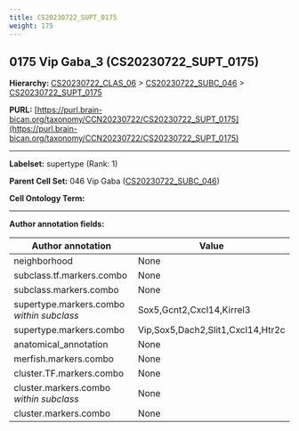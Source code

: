 ```yaml
---
title: CS20230722_SUPT_0175
weight: 175
---
```

## 0175 Vip Gaba_3 (CS20230722_SUPT_0175)
<b>Hierarchy: </b>
[CS20230722_CLAS_06](../CS20230722_CLAS_06) >
[CS20230722_SUBC_046](../CS20230722_SUBC_046) >
[CS20230722_SUPT_0175](../CS20230722_SUPT_0175)

**PURL:** [https://purl.brain-bican.org/taxonomy/CCN20230722/CS20230722_SUPT_0175](https://purl.brain-bican.org/taxonomy/CCN20230722/CS20230722_SUPT_0175)

---


**Labelset:** supertype (Rank: 1)

**Parent Cell Set:** 046 Vip Gaba ([CS20230722_SUBC_046](../CS20230722_SUBC_046))



**Cell Ontology Term:** 

[MARKER GENES.]: #


---

[TRANSFERRED ANNOTATIONS.]: #


[AUTHOR ANNOTATION FIELDS.]: #


**Author annotation fields:**

| Author annotation | Value |
|-------------------|-------|
|neighborhood|None|
|subclass.tf.markers.combo|None|
|subclass.markers.combo|None|
|supertype.markers.combo _within subclass_|Sox5,Gcnt2,Cxcl14,Kirrel3|
|supertype.markers.combo|Vip,Sox5,Dach2,Slit1,Cxcl14,Htr2c|
|anatomical_annotation|None|
|merfish.markers.combo|None|
|cluster.TF.markers.combo|None|
|cluster.markers.combo _within subclass_|None|
|cluster.markers.combo|None|
